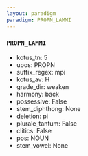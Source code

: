 ```yaml
---
layout: paradigm
paradigm: PROPN_LAMMI
---
```

### ` PROPN_LAMMI `


* kotus_tn: 5
* upos: PROPN
* suffix_regex: mpi
* kotus_av: H
* grade_dir: weaken
* harmony: back
* possessive: False
* stem_diphthong: None
* deletion: pi
* plurale_tantum: False
* clitics: False
* pos: NOUN
* stem_vowel: None
